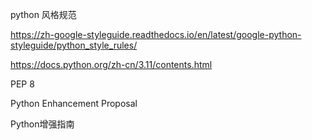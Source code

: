 

python 风格规范

https://zh-google-styleguide.readthedocs.io/en/latest/google-python-styleguide/python_style_rules/

https://docs.python.org/zh-cn/3.11/contents.html



PEP 8

Python Enhancement Proposal

Python增强指南